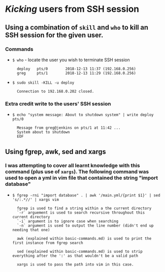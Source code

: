 # *Kicking* users from SSH session

## Using a combination of `skill` and `who` to kill an SSH session for the given user.

### Commands

* `$ who` - locate the user you wish to terminate SSH session

        deploy   pts/0        2018-12-13 11:37 (192.168.0.256)
        greg     pts/1        2018-12-13 11:29 (192.168.0.256)

* `$ sudo skill -KILL -u deploy`

        Connection to 192.168.0.202 closed.

### Extra credit write to the users' SSH session

* `$ echo "system message: About to shutdown system" | write deploy pts/0`

        Message from greg@jenkins on pts/1 at 11:42 ...
        System about to shutdown
        EOF

## Using fgrep, awk, sed and xargs

### I was attempting to cover all learnt knowledge with this command (plus use of `xargs`). The following command was used to open a yml in vim file that contained the string "import database"

* `$ fgrep -rni "import database" . | awk '/main.yml/{print $1}' | sed 's/:.*//' | xargs vim` 

        fgrep is used to find a string within a the current directory
        `-r` arguement is used to search recursive throughout this current directory
        `-i` argument is to ignore case when searching
        `-n` argument is used to output the line number (didn't end up needing that one)

        awk (explained within basic-commands.md) is used to print the first instance from fgrep search

        sed (explained within basic-commands.md) is used to strip everything after the ':' as that wouldn't be a valid path

        xargs is used to pass the path into vim in this case.